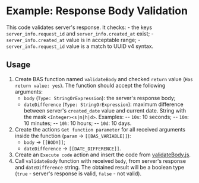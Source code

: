 # Example: Response Body Validation

This code validates server's response. It checks:
    - the keys `server_info.request_id` and `server_info.created_at` exist;
    - `server_info.created_at` value is in acceptable range;
    - `server_info.request_id` value is a match to UUID v4 syntax.

## Usage
1. Create BAS function named `validateBody` and checked `return` value (`Has return value: yes`). The function should accept the following arguments:
    - `body` (`Type: StringOrExpression`): the server's response body;
    - `dateDifference` (`Type: StringOrExpression`): maximum difference between server's `created_date` value and current date. String with the mask `<Integer><s|m|h|d>`. Examples:
        -- `10s`: 10 seconds;
        -- `10m`: 10 minutes;
        -- `10h`: 10 hours;
        -- `10d`: 10 days.
2. Create the actions `Get function parameter` for all received arguments inside the function (`param` -> `[[BAS_VARIABLE]]`):
    - `body` -> `[[BODY]]`;
    - `dateDifference` -> `[[DATE_DIFFERENCE]]`.
3. Create an `Execute code` action and insert the code from [validateBody.js](validateBody.js).
4. Call `validateBody` function with received `body`, from server's response and `dateDifference` string. The obtained result will be a boolean type (`true` - server's response is valid, `false` - not valid).
